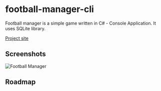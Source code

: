 # football-manager-cli
Football manager is a simple game written in C# - Console Application. It uses SQLite library.

[Project site](http://karol-kiersnowski.prv.pl/projects.php?lang=en&theme=default#football-manager-cli)

## Screenshots
![Football Manager](http://karol-kiersnowski.prv.pl/projects/football-manager-cli.png)

## Roadmap

